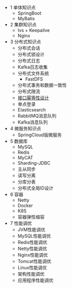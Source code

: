 

* 1 单体知识点
  * SpringBoot
  * MyBatis
* 2 集群知识点
  * lvs + Keepailve
  * Nginx 
* 3 分布式知识点
  * 分布式会话
  * 分布式锁设计
  * 分布式日志
  * Kafka日志收集
  * 分布式文件系统
    * FastDFS 
  * 分布式事务和数据一致性
  * 分布式限流
  * [接口幂等性设计](https://github.com/stevenli91748/Software-Architecture-Design/blob/master/%E7%94%B5%E5%95%86%E7%B3%BB%E7%BB%9F%E8%AE%BE%E8%AE%A1%E5%BC%80%E5%8F%91%E5%AE%9E%E4%BE%8B/%E5%88%86%E5%B8%83%E5%BC%8F%E7%9F%A5%E8%AF%86%E7%82%B9/%E6%8E%A5%E5%8F%A3%E5%B9%82%E7%AD%89%E6%80%A7%E8%AE%BE%E8%AE%A1.md)
  * 单点登录
  * Elasticsearch
  * RabbitMQ消息队列
  * Kafka消息队列
* 4 微服务知识点
  * SpringCloud版微服务
* 5 数据库
  * MySQL
  * Redis 
  * MyCAT
  * Sharding-JDBC
  * 主从同步 
  * 读写分离
  * 分库分表
  * 分布式全局ID设计
* 6 容器
  * Netty
  * Docker
  * K8S
  * 容器弹性缩容 
* 7 性能调优
  * JVM性能调优
  * MySQL性能调优
  * Redis性能调优
  * Netty性能调优
  * Nginx性能调优
  * Tomcat性能调优
  * Linux性能调优
  * 架构性能调优
  * 应用程序性能调优 
